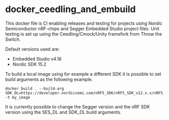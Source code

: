 # docker_ceedling_and_embuild

This docker file is CI enabling releases and testing for projects using Nordic Semiconductor nRF-chips and Segger Embedded Studio project files. Unit testing is set up using the Ceedling/Cmock/Unity framefork from Throw the Switch.

Default versions used are:

- Embedded Studio v4.16
- Nordic SDK 15.2

To build a local image using for example a different SDK it is possible to set build arguments as the following example.

```
docker build . --build-arg SDK_DL=https://developer.nordicsemi.com/nRF5_SDK/nRF5_SDK_v12.x.x/nRF5_SDK_12.3.0_d7731ad.zip -t my_image
```

It is currently possible to change the Segger version and the nRF SDK version using the SES_DL and SDK_DL build arguments.